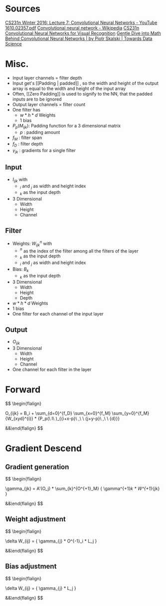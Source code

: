 
Sources
===
[CS231n Winter 2016: Lecture 7: Convolutional Neural Networks - YouTube](https://www.youtube.com/watch?v=LxfUGhug-iQ&list=PLkt2uSq6rBVctENoVBg1TpCC7OQi31AlC&index=7)
[1610.02357.pdf](https://arxiv.org/pdf/1610.02357.pdf)
[Convolutional neural network - Wikipedia](https://en.wikipedia.org/wiki/Convolutional_neural_network)
[CS231n Convolutional Neural Networks for Visual Recognition](https://cs231n.github.io/convolutional-networks/)
[Gentle Dive into Math Behind Convolutional Neural Networks | by Piotr Skalski | Towards Data Science](https://towardsdatascience.com/gentle-dive-into-math-behind-convolutional-neural-networks-79a07dd44cf9#:~:text=Convolution%20Layers&text=Forward%20propagation%20consists%20of%20two,and%20then%20adding%20bias%20b.)


Misc.
===
- Input layer channels = filter depth
- Input get's [[Padding | padded]] , so the width and height of the output array is equal to the width and height of the input array
- Often, [[Zero Padding]] is used to signify to the NN, that the padded inputs are to be ignored
- Output layer channels = filter count
- One filter has 
	- $w * h *  d$ Weights
	- $1$ bias
- $P_p(M_{ijk})$: Padding function for a 3 dimensional matrix
	- $p$ : padding amount
- $f_M$ : filter span
- $f_D$ : filter depth
- $\gamma_{jk}$ : gradients for a single filter


Input 
---
- $I_{ijk}$ with
	- $_i$ and $_j$ as width and height index 
	- $_k$ as the input depth
- 3 Dimensional
	- Width
	- Height
	- Channel

Filter
---
- Weights: $W_{ijk}^{n}$ with 
	- $^n$ as the index of the filter  among all the filters of the layer
	- $_k$ as the input depth
	- $_i$ and $_j$ as width and height index 
- Bias: $B_k$
	- $_k$ as the input depth
- 3 Dimensional
	- Width 
	- Height
	- Depth
- $w * h *  d$  Weights
- $1$ bias
- One filter for each channel of the input layer

Output 
---
- $O_{ijk}$
- 3 Dimensional
	- Width
	- Height
	- Channel
- One channel for each filter in the layer


Forward
===
$$
\begin{flalign}

O_{ijk} = 
	B_i +
	\sum_{d=0}^{f_D} 
		\sum_{x=0}^{f_M} 
			\sum_{y=0}^{f_M} 
				{W_{xyd}^{i}} * {P_p(\ I\ )_{{i+x-p}\ ,\ \ {j+y-p}\ ,\ \ {d}}}

&&\end{flalign}
$$


Gradient Descend
===

Gradient generation
---
$$
\begin{flalign}

\gamma_{jk} = A'(O_j) * \sum_{k}^{O^{+1}_M} {
	\gamma^{+1}_k * W^{+1}_{jk}
}

&&\end{flalign}
$$

Weight adjustment
---
$$
\begin{flalign}

\delta W_{ij} = {
	\gamma_{j} * O^{-1}_i * L_j
}

&&\end{flalign}
$$

Bias adjustment
---
$$
\begin{flalign}

\delta W_{ij} = {
	\gamma_{j} * L_j
}

&&\end{flalign}
$$
